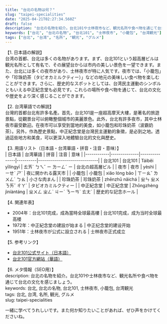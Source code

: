 ```yaml
---
title: "台北の名物は何？"
slug: "taipei-specialities"
date: "2025-04-21T02:27:34.560Z"
draft: false
description: "台北の名物を紹介。台北101や士林夜市など、観光名所や食べ物を通じて台北の文化を感じましょう。"
keywords: ["台北", "台北の名物", "台北101", "士林夜市", "小籠包", "台湾観光"]
tags: ["台北", "台湾", "名所", "観光", "グルメ"]
---
```


【1. 日本語の解説】  
台湾の首都、台北は多くの名物があります。まず、台北101という超高層ビルは観光名所として有名で、その展望台からは市内の美しい景色を一望できます。また、台北には多くの夜市があり、士林夜市が特に人気です。夜市では、「小籠包」や「珍珠奶茶（タピオカミルクティー）」などの地元の美味しい食べ物を楽しむことができます。さらに、歴史的なスポットとしては、台湾民主運動のシンボルともいえる中正紀念堂も必見です。これらの場所や食べ物を通じて、台北の文化や歴史をより深く感じることができます。

【2. 台湾華語での解説】  
台灣的首都台北有許多名產。首先，台北101是一座超高摩天大樓，是著名的旅遊景點，從觀景台可以俯瞰整個城市的美麗景色。此外，台北有許多夜市，其中士林夜市最受歡迎。在夜市可以享受到當地的美食，如小籠包和珍珠奶茶（波霸奶茶）。另外，作為歷史景點，中正紀念堂是台灣民主運動的象徵，是必到之地。透過這些地方和美食，可以更深入地體驗台北的文化與歷史。

【3. 用語リスト（日本語・台湾華語・拼音・注音・意味）】  
| 日本語     | 台湾華語      | 拼音          | 注音      | 意味                           |
|------------|--------------|---------------|----------|------------------------------|
| 台北101    | 台北101     | Táiběi yīlíngyī | ㄊㄞˊ ㄅㄟˇ ㄧ ㄌㄧㄥˊ ㄧ | 台北の超高層ビル                |
| 夜市       | 夜市         | yèshì         | ㄧㄝˋ ㄕˋ | 夜に開かれる露天市              |
| 小籠包     | 小籠包       | xiǎo lóng bāo | ㄒㄧㄠˇ ㄌㄨㄥˊ ㄅㄠ | 小さな肉まん                   |
| 珍珠奶茶   | 珍珠奶茶     | zhēnzhū nǎichá | ㄓㄣ ㄓㄨ ㄋㄞˇ ㄔㄚˊ | タピオカミルクティー            |
| 中正紀念堂 | 中正紀念堂   | Zhōngzhèng jìniàntáng | ㄓㄨㄥ ㄓㄥˋ ㄐㄧˋ ㄋㄧㄢˋ ㄊㄤˊ | 歴史的な記念ホール               |

【4. 関連年表】  
- 2004年：台北101完成，成為當時全球最高樓 | 台北101完成，成为当时全球最高楼
- 1972年：中正紀念堂の建設が始まる | 中正纪念堂的建设开始
- 1951年：士林夜市が公式に設立される | 士林夜市正式成立

【5. 参考リンク】  
- [台北101公式サイト（日本語）](https://www.taipei-101.com.tw/en/observatory.aspx)
- [台北101官方網站（華語）](https://www.taipei-101.com.tw/zh-tw/observatory.aspx)

【6. メタ情報（SEO用）】  
description: 台北の名物を紹介。台北101や士林夜市など、観光名所や食べ物を通じて台北の文化を感じましょう。  
keywords: 台北, 台北の名物, 台北101, 士林夜市, 小籠包, 台湾観光  
tags: 台北, 台湾, 名所, 観光, グルメ  
slug: taipei-specialities

一緒に学べてうれしいです。また何か知りたいことがあれば、ぜひ声をかけてくださいね。